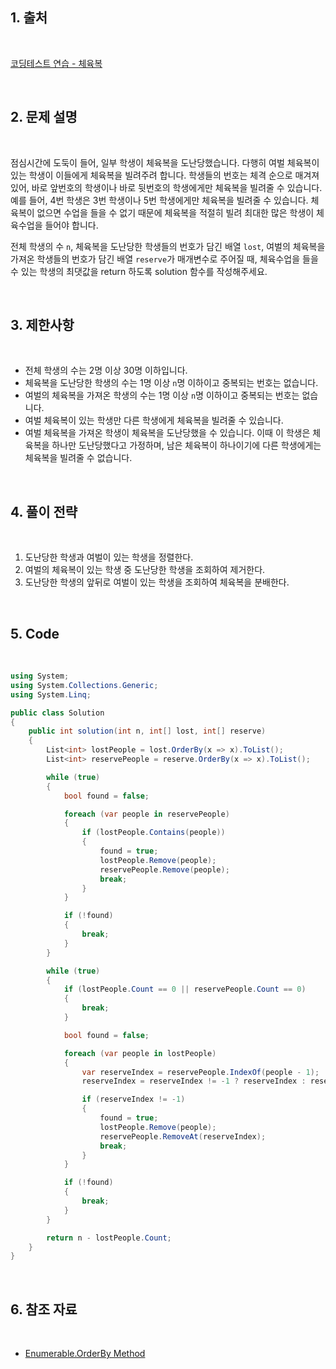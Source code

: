 ## 1. 출처

<br>

[코딩테스트 연습 - 체육복](https://school.programmers.co.kr/learn/courses/30/lessons/42862)

<br>

## 2. 문제 설명

<br>

점심시간에 도둑이 들어, 일부 학생이 체육복을 도난당했습니다. 다행히 여벌 체육복이 있는 학생이 이들에게 체육복을 빌려주려 합니다. 학생들의 번호는 체격 순으로 매겨져 있어, 바로 앞번호의 학생이나 바로 뒷번호의 학생에게만 체육복을 빌려줄 수 있습니다. 예를 들어, 4번 학생은 3번 학생이나 5번 학생에게만 체육복을 빌려줄 수 있습니다. 체육복이 없으면 수업을 들을 수 없기 때문에 체육복을 적절히 빌려 최대한 많은 학생이 체육수업을 들어야 합니다.

전체 학생의 수 `n`, 체육복을 도난당한 학생들의 번호가 담긴 배열 `lost`, 여벌의 체육복을 가져온 학생들의 번호가 담긴 배열 `reserve`가 매개변수로 주어질 때, 체육수업을 들을 수 있는 학생의 최댓값을 return 하도록 solution 함수를 작성해주세요.

<br>

## 3. 제한사항

<br>

- 전체 학생의 수는 2명 이상 30명 이하입니다.
- 체육복을 도난당한 학생의 수는 1명 이상 `n`명 이하이고 중복되는 번호는 없습니다.
- 여벌의 체육복을 가져온 학생의 수는 1명 이상 `n`명 이하이고 중복되는 번호는 없습니다.
- 여벌 체육복이 있는 학생만 다른 학생에게 체육복을 빌려줄 수 있습니다.
- 여벌 체육복을 가져온 학생이 체육복을 도난당했을 수 있습니다. 이때 이 학생은 체육복을 하나만 도난당했다고 가정하며, 남은 체육복이 하나이기에 다른 학생에게는 체육복을 빌려줄 수 없습니다.

<br>

## 4. 풀이 전략

<br>
 
1. 도난당한 학생과 여벌이 있는 학생을 정렬한다.
2. 여벌의 체육복이 있는 학생 중 도난당한 학생을 조회하여 제거한다.
3. 도난당한 학생의 앞뒤로 여벌이 있는 학생을 조회하여 체육복을 분배한다.

<br>

## 5. Code

<br>

```cs
using System;
using System.Collections.Generic;
using System.Linq;

public class Solution
{
    public int solution(int n, int[] lost, int[] reserve)
    {
        List<int> lostPeople = lost.OrderBy(x => x).ToList();
        List<int> reservePeople = reserve.OrderBy(x => x).ToList();

        while (true)
        {
            bool found = false;

            foreach (var people in reservePeople)
            {
                if (lostPeople.Contains(people))
                {
                    found = true;
                    lostPeople.Remove(people);
                    reservePeople.Remove(people);
                    break;
                }
            }

            if (!found)
            {
                break;
            }
        }

        while (true)
        {
            if (lostPeople.Count == 0 || reservePeople.Count == 0)
            {
                break;
            }

            bool found = false;

            foreach (var people in lostPeople)
            {
                var reserveIndex = reservePeople.IndexOf(people - 1);
                reserveIndex = reserveIndex != -1 ? reserveIndex : reservePeople.IndexOf(people + 1);

                if (reserveIndex != -1)
                {
                    found = true;
                    lostPeople.Remove(people);
                    reservePeople.RemoveAt(reserveIndex);
                    break;
                }
            }

            if (!found)
            {
                break;
            }
        }

        return n - lostPeople.Count;
    }
}
```

<br>

## 6. 참조 자료

<br>

- [Enumerable.OrderBy Method](https://learn.microsoft.com/en-us/dotnet/api/system.linq.enumerable.orderby?view=net-8.0)